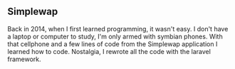 ## Simplewap 

Back in 2014, when I first learned programming, it wasn't easy.
I don't have a laptop or computer to study, I'm only armed with symbian phones.
With that cellphone and a few lines of code from the Simplewap application I learned how to code.
Nostalgia, I rewrote all the code with the laravel framework.
